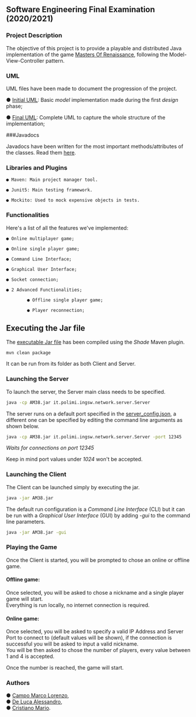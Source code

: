 

## Software Engineering Final Examination (2020/2021)

### Project Description

The objective of this project is to provide a playable and 
distributed Java implementation
of the game [Masters Of Renaissance](https://craniointernational.com/products/masters-of-renaissance/), following the Model-View-Controller
pattern.

### UML

UML files have been made to document the progression of the project.  
  
● [Initial UML](): Basic *model* implementation made during the first _design_ phase;  

● [Final UML](): Complete UML to capture the whole structure of the implementation;

###Javadocs

Javadocs have been written for the most important methods/attributes
of the classes. 
Read them [here]().

### Libraries and Plugins

```
● Maven: Main project manager tool.

● Junit5: Main testing framework.

● Mockito: Used to mock expensive objects in tests.
```

### Functionalities

Here's a list of all the features we've implemented:

```
● Online multiplayer game;

● Online single player game;

● Command Line Interface;

● Graphical User Interface;

● Socket connection;

● 2 Advanced Functionalities;

        ● Offline single player game;
        
        ● Player reconnection;
```

## Executing the Jar file



The [executable Jar file](shade/AM38.jar) has been compiled 
using the _Shade_ Maven plugin.

```
mvn clean package
```

It can be run from its folder as both Client and Server.

### Launching the Server

To launch the server, the Server main class needs to be specified.

```bash
java -cp AM38.jar it.polimi.ingsw.network.server.Server
```

The server runs on a default port specified in the [server_config.json](src/main/resources/server_config.json), 
a different one can be specified by editing the command line
arguments as shown below.

```bash
java -cp AM38.jar it.polimi.ingsw.network.server.Server -port 12345
```

_Waits for connections on port 12345_

Keep in mind port values under _1024_ won't be accepted.

### Launching the Client

The Client can be launched simply by executing the jar.

```bash
java -jar AM38.jar
```

The default run configuration is a _Command Line Interface_ (CLI) but
it can be run with a _Graphical User Interface_ (GUI) by adding _-gui_
to the command line parameters.

```bash
java -jar AM38.jar -gui
```

### Playing the Game

Once the Client is started, you will be prompted to chose an 
online or offline game.

#### Offline game:

Once selected, you will be asked to chose a nickname and a 
single player game will start.  
Everything is run locally, no internet connection is required.

#### Online game:
Once selected, you will be asked to specify a valid 
IP Address and Server Port to connect to (default values will be 
shown), if the connection is successful you will be asked to input
a valid nickname.  
You will be then asked to chose the number of 
players, every value between 1 and 4 is accepted.
  
Once the number is reached, the game will start.

### Authors

● [Campo Marco Lorenzo](https://github.com/MarcoLorenzoCampo), \
● [De Luca Alessandro](https://github.com/AlessandroDL), \
● [Cristiano Mario](https://github.com/Mario-CR).
